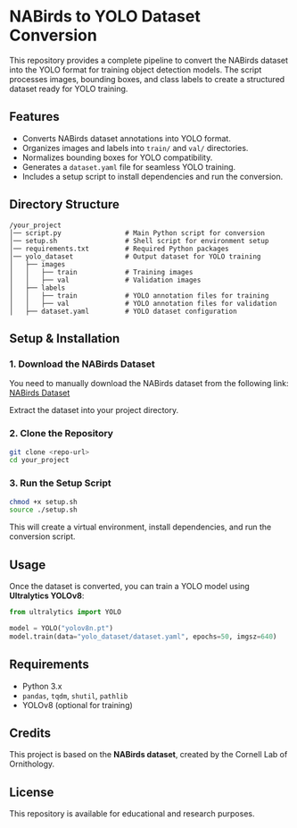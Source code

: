 # NABirds to YOLO Dataset Conversion

This repository provides a complete pipeline to convert the NABirds dataset into the YOLO format for training object detection models. The script processes images, bounding boxes, and class labels to create a structured dataset ready for YOLO training.

## Features
- Converts NABirds dataset annotations into YOLO format.
- Organizes images and labels into `train/` and `val/` directories.
- Normalizes bounding boxes for YOLO compatibility.
- Generates a `dataset.yaml` file for seamless YOLO training.
- Includes a setup script to install dependencies and run the conversion.

## Directory Structure
```
/your_project
│── script.py                # Main Python script for conversion
│── setup.sh                 # Shell script for environment setup
│── requirements.txt         # Required Python packages
│── yolo_dataset             # Output dataset for YOLO training
│   ├── images
│   │   ├── train            # Training images
│   │   ├── val              # Validation images
│   ├── labels
│   │   ├── train            # YOLO annotation files for training
│   │   ├── val              # YOLO annotation files for validation
│   ├── dataset.yaml         # YOLO dataset configuration
```

## Setup & Installation
### **1. Download the NABirds Dataset**
You need to manually download the NABirds dataset from the following link:
[NABirds Dataset](https://dl.allaboutbirds.org/merlin---computer-vision--terms-of-use?submissionGuid=2a2b6860-3abc-40f6-b736-f87f9f39e722)

Extract the dataset into your project directory.

### **2. Clone the Repository**
```bash
git clone <repo-url>
cd your_project
```

### **3. Run the Setup Script**
```bash
chmod +x setup.sh
source ./setup.sh
```
This will create a virtual environment, install dependencies, and run the conversion script.

## Usage
Once the dataset is converted, you can train a YOLO model using **Ultralytics YOLOv8**:
```python
from ultralytics import YOLO

model = YOLO("yolov8n.pt")
model.train(data="yolo_dataset/dataset.yaml", epochs=50, imgsz=640)
```

## Requirements
- Python 3.x
- `pandas`, `tqdm`, `shutil`, `pathlib`
- YOLOv8 (optional for training)

## Credits
This project is based on the **NABirds dataset**, created by the Cornell Lab of Ornithology.

## License
This repository is available for educational and research purposes.

